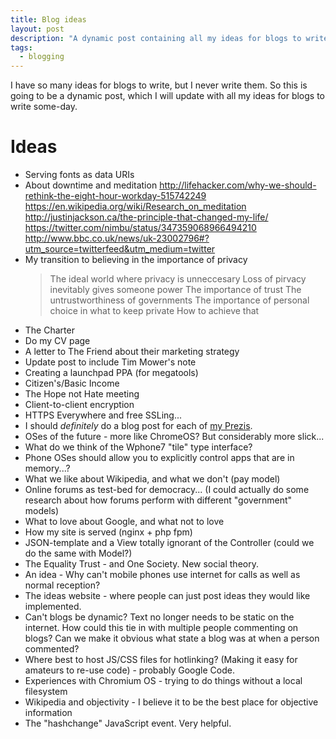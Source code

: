 ```yaml
---
title: Blog ideas
layout: post
description: "A dynamic post containing all my ideas for blogs to write some-day."
tags:
  - blogging
---
```

 
I have so many ideas for blogs to write, but I never write them. So this is going to be a dynamic post, which I will update with all my ideas for blogs to write some-day.

Ideas
===

- Serving fonts as data URIs
- About downtime and meditation
http://lifehacker.com/why-we-should-rethink-the-eight-hour-workday-515742249
https://en.wikipedia.org/wiki/Research_on_meditation
http://justinjackson.ca/the-principle-that-changed-my-life/
https://twitter.com/nimbu/status/347359068966494210
http://www.bbc.co.uk/news/uk-23002796#?utm_source=twitterfeed&utm_medium=twitter
- My transition to believing in the importance of privacy
  > The ideal world where privacy is unneccesary
  > Loss of pirvacy inevitably gives someone power
  > The importance of trust
  > The untrustworthiness of governments
  > The importance of personal choice in what to keep private
  > How to achieve that
- The Charter
- Do my CV page
- A letter to The Friend about their marketing strategy
- Update post to include Tim Mower's note
- Creating a launchpad PPA (for megatools)
- Citizen's/Basic Income
- The Hope not Hate meeting
- Client-to-client encryption
- HTTPS Everywhere and free SSLing...
- I should *definitely* do a blog post for each of [my Prezis](http://prezi.com/user/n7e3zerc5e9t/).
- OSes of the future - more like ChromeOS? But considerably more slick...
- What do we think of the Wphone7 "tile" type interface?
- Phone OSes should allow you to explicitly control apps that are in memory...?
- What we like about Wikipedia, and what we don't (pay model)
- Online forums as test-bed for democracy... (I could actually do some research about how forums perform with different "government" models)
- What to love about Google, and what not to love
- How my site is served (nginx + php fpm)
- JSON-template and a View totally ignorant of the Controller (could we do the same with Model?)
- The Equality Trust - and One Society. New social theory.
- An idea - Why can't mobile phones use internet for calls as well as normal reception?
- The ideas website - where people can just post ideas they would like implemented.
- Can't blogs be dynamic? Text no longer needs to be static on the internet. How could this tie in with multiple people commenting on blogs? Can we make it obvious what state a blog was at when a person commented?
- Where best to host JS/CSS files for hotlinking? (Making it easy for amateurs to re-use code) - probably Google Code.
- Experiences with Chromium OS - trying to do things without a local filesystem
- Wikipedia and objectivity - I believe it to be the best place for objective information
- The "hashchange" JavaScript event. Very helpful.
